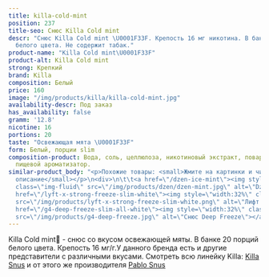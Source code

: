 ```yaml
---
title: killa-cold-mint
position: 237
title-seo: Снюс Killa Cold mint
descr: "Снюс Killa Cold mint \U0001F33F. Крепость 16 мг никотина. В банке 20 порций
  белого цвета. Не содержит табак."
product-name: "Killa Cold mint\U0001F33F"
product-alt: Killa Cold mint
strong: Крепкий
brand: Killa
composition: Белый
price: 160
image: "/img/products/killa/killa-cold-mint.jpg"
availability-descr: Под заказ
has_availability: false
gramm: '12.8'
nicotine: 16
portions: 20
taste: "Освежающая мята \U0001F33F"
form: Белый, порции slim
composition-product: Вода, соль, целлюлоза, никотиновый экстракт, поваренная сода,
  пищевой ароматизатор.
similar-product_body: "<p>Похожие товары: <small>Жмите на картинки и читайте полное
  описание</small></p>\n<div>\n\t\t<a href=\"/dzen-ice-mint\"><img style=\"width:32%\"
  class=\"img-fluid\" src=\"/img/products/dzen/dzen-mint.jpg\" alt=\"Dzen Ice Mint\"></a>\n\t\t<a
  href=\"/lyft-x-strong-freeze-slim-white\"><img style=\"width:32%\" class=\"img-fluid\"
  src=\"/img/products/lyft-x-strong-freeze-slim-white.png\" alt=\"Лифт фриз\"></a>\n<a
  href=\"/g4-deep-freeze-slim-all-white\"><img style=\"width:32%\" class=\"img-fluid\"
  src=\"/img/products/g4-deep-freeze.jpg\" alt=\"Снюс Deep Freeze\"></a>\n</div>"
---
```


Killa Cold mint🌿 - снюс со вкусом освежающей мяты. В банке 20 порций белого цвета. Крепость 16 мг/г.У данного бренда есть и другие представители c различными вкусами. Смотреть всю линейку Killa: <a href="/killa-snus">Killa Snus</a> и от этого же производителя <a href="/pablo-snus">Pablo Snus</a>